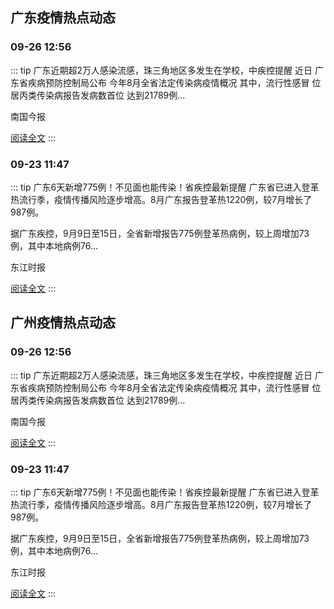
## 广东疫情热点动态

  
### 09-26 12:56
::: tip 广东近期超2万人感染流感，珠三角地区多发生在学校，中疾控提醒
近日
广东省疾病预防控制局公布
今年8月全省法定传染病疫情概况
其中，流行性感冒
位居丙类传染病报告发病数首位
达到21789例...

南国今报

[阅读全文](https://view.inews.qq.com/a/20240926A046TI00?uid=101705948131&chlid=_qqnews_custom_search_pictext)
:::

### 09-23 11:47
::: tip 广东6天新增775例！不见面也能传染！省疾控最新提醒
广东省已进入登革热流行季，疫情传播风险逐步增高。8月广东报告登革热1220例，较7月增长了987例。

据广东疾控，9月9日至15日，全省新增报告775例登革热病例，较上周增加73例，其中本地病例76...

东江时报

[阅读全文](https://view.inews.qq.com/a/20240923A03I7800?uid=101705948131&chlid=_qqnews_custom_search_pictext)
:::


## 广州疫情热点动态

  
### 09-26 12:56
::: tip 广东近期超2万人感染流感，珠三角地区多发生在学校，中疾控提醒
近日
广东省疾病预防控制局公布
今年8月全省法定传染病疫情概况
其中，流行性感冒
位居丙类传染病报告发病数首位
达到21789例...

南国今报

[阅读全文](https://view.inews.qq.com/a/20240926A046TI00?uid=101705948131&chlid=_qqnews_custom_search_pictext)
:::

### 09-23 11:47
::: tip 广东6天新增775例！不见面也能传染！省疾控最新提醒
广东省已进入登革热流行季，疫情传播风险逐步增高。8月广东报告登革热1220例，较7月增长了987例。

据广东疾控，9月9日至15日，全省新增报告775例登革热病例，较上周增加73例，其中本地病例76...

东江时报

[阅读全文](https://view.inews.qq.com/a/20240923A03I7800?uid=101705948131&chlid=_qqnews_custom_search_pictext)
:::

